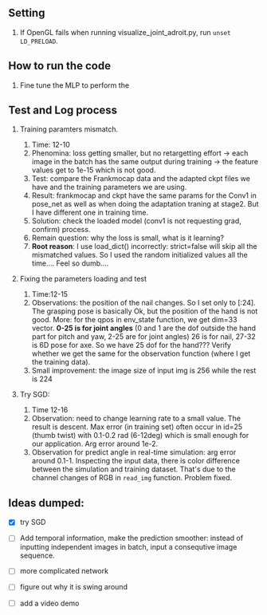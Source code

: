 ## Setting
1. If OpenGL fails when running visualize_joint_adroit.py, run `unset LD_PRELOAD`.

## How to run the code
1. Fine tune the MLP to perform the

## Test and Log process
1. Training paramters mismatch.
   1. Time: 12-10
   2. Phenomina: loss getting smaller, but no retargetting effort -> each image in the batch has the same output during training -> the feature values get to 1e-15 which is not good.
   3. Test: compare the Frankmocap data and the adapted ckpt files we have and the training parameters we are using.
   4. Result: frankmocap and ckpt have the same params for the Conv1 in pose_net as well as when doing the adaptation traning at stage2. But I have different one in training time.
   5. Solution: check the loaded model (conv1 is not requesting grad, confirm) process.
   6. Remain question: why the loss is small, what is it learning?
   7. **Root reason**: I use load_dict() incorrectly: strict=false will skip all the mismatched values. So I used the random initialized values all the time.... Feel so dumb....

2. Fixing the parameters loading and test
   1. Time:12-15
   2. Observations: the position of the nail changes. So I set only to [:24]. The grasping pose is basically Ok, but the position of the hand is not good. More: for the qpos in env_state function, we get dim=33 vector. **0-25 is for joint angles** (0 and 1 are the dof outside the hand part for pitch and yaw, 2-25 are for joint angles) 26 is for nail, 27-32 is 6D pose for axe. So we have 25 dof for the hand??? Verify whether we get the same for the observation function (where I get the training data). 
   3. Small improvement: the image size of input img is 256 while the rest is 224

3. Try SGD:
   1. Time 12-16
   2. Observation: need to change learning rate to a small value. The result is descent. Max error (in training set) often occur in id=25 (thumb twist) with 0.1-0.2 rad (6-12deg) which is small enough for our application. Arg error around 1e-2.
   3. Observation for predict angle in real-time simulation: arg error around 0.1-1. Inspecting the input data, there is color difference between the simulation and training dataset. That's due to the channel changes of RGB in `read_img` function. Problem fixed.

## Ideas dumped:
- [x] try SGD
- [ ] Add temporal information, make the prediction smoother: instead of inputting independent images in batch, input a consequtive image sequence.
- [ ] more complicated network
- [ ] figure out why it is swing around
- [ ] add a video demo
  